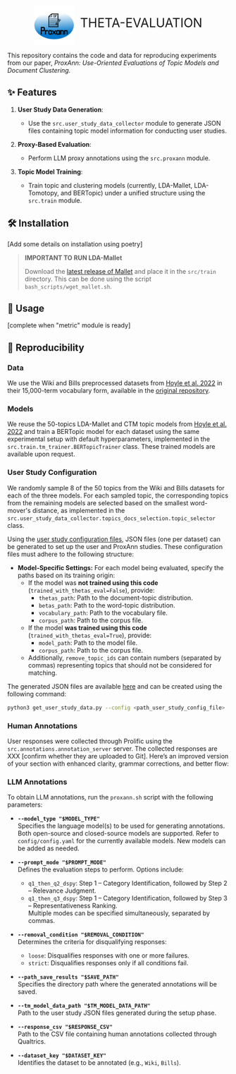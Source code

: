 <!-- markdownlint-disable MD041 -->
<!-- markdownlint-disable MD033 -->
<p align="center">
  <img src="./figures/repo/Proxann8.png" alt="Logo" width="90" height="90" style="vertical-align: middle; margin-right: 10px;">
  <span style="font-size: 2em;">THETA-EVALUATION</span>
</p>
<!-- markdownlint-enable MD033 -->
<!-- markdownlint-disable MD041 -->

This repository contains the code and data for reproducing experiments from our paper, *ProxAnn: Use-Oriented Evaluations of Topic Models and Document Clustering.*

## ✨ Features

1. **User Study Data Generation**:
   - Use the `src.user_study_data_collector` module to generate JSON files containing topic model information for conducting user studies.

2. **Proxy-Based Evaluation**:
   - Perform LLM proxy annotations using the `src.proxann` module.

3. **Topic Model Training**:
   - Train topic and clustering models (currently, LDA-Mallet, LDA-Tomotopy, and BERTopic) under a unified structure using the `src.train` module.

## 🛠️ Installation

[Add some details on installation using poetry]

> **IMPORTANT TO RUN LDA-Mallet**
>
> Download the [latest release of Mallet](https://github.com/mimno/Mallet/releases) and place it in the `src/train` directory. This can be done using the script `bash_scripts/wget_mallet.sh`.

## 🚀 Usage

[complete when "metric" module is ready]

## 🔄 Reproducibility

### Data

We use the Wiki and Bills preprocessed datasets from [Hoyle et al. 2022](https://aclanthology.org/2022.findings-emnlp.390/) in their 15,000-term vocabulary form, available in the [original repository](https://github.com/ahoho/topics).

### Models

We reuse the 50-topics LDA-Mallet and CTM topic models from [Hoyle et al. 2022](https://aclanthology.org/2022.findings-emnlp.390/) and train a BERTopic model for each dataset using the same experimental setup with default hyperparameters, implemented in the `src.train.tm_trainer.BERTopicTrainer` class. These trained models are available upon request.

### User Study Configuration

We randomly sample 8 of the 50 topics from the Wiki and Bills datasets for each of the three models. For each sampled topic, the corresponding topics from the remaining models are selected based on the smallest word-mover's distance, as implemented in the `src.user_study_data_collector.topics_docs_selection.topic_selector` class.

Using the [user study configuration files](config/user_study), JSON files (one per dataset) can be generated to set up the user and ProxAnn studies. These configuration files must adhere to the following structure:

- **Model-Specific Settings:**
  For each model being evaluated, specify the paths based on its training origin:
  - If the model was **not trained using this code** (`trained_with_thetas_eval=False`), provide:
    - `thetas_path`: Path to the document-topic distribution.
    - `betas_path`: Path to the word-topic distribution.
    - `vocabulary_path`: Path to the vocabulary file.
    - `corpus_path`: Path to the corpus file.
  - If the model **was trained using this code** (`trained_with_thetas_eval=True`), provide:
    - `model_path`: Path to the model file.
    - `corpus_path`: Path to the corpus file.
  - Additionally, `remove_topic_ids` can contain numbers (separated by commas) representing topics that should not be considered for matching.

The generated JSON files are available [here](data/json_out) and can be created using the following command:

```bash
python3 get_user_study_data.py --config <path_user_study_config_file>
```

### Human Annotations

User responses were collected through Prolific using the `src.annotations.annotation_server` server. The collected responses are XXX [confirm whether they are uploaded to Git].
Here’s an improved version of your section with enhanced clarity, grammar corrections, and better flow:

### LLM Annotations

To obtain LLM annotations, run the `proxann.sh` script with the following parameters:

- **`--model_type "$MODEL_TYPE"`**  
  Specifies the language model(s) to be used for generating annotations. Both open-source and closed-source models are supported. Refer to `config/config.yaml` for the currently available models. New models can be added as needed.

- **`--prompt_mode "$PROMPT_MODE"`**  
  Defines the evaluation steps to perform. Options include:
  - `q1_then_q2_dspy`: Step 1 – Category Identification, followed by Step 2 – Relevance Judgment.  
  - `q1_then_q3_dspy`: Step 1 – Category Identification, followed by Step 3 – Representativeness Ranking.  
  Multiple modes can be specified simultaneously, separated by commas.

- **`--removal_condition "$REMOVAL_CONDITION"`**  
  Determines the criteria for disqualifying responses:  
  - `loose`: Disqualifies responses with one or more failures.  
  - `strict`: Disqualifies responses only if all conditions fail.

- **`--path_save_results "$SAVE_PATH"`**  
  Specifies the directory path where the generated annotations will be saved.

- **`--tm_model_data_path "$TM_MODEL_DATA_PATH"`**  
  Path to the user study JSON files generated during the setup phase.

- **`--response_csv "$RESPONSE_CSV"`**  
  Path to the CSV file containing human annotations collected through Qualtrics.

- **`--dataset_key "$DATASET_KEY"`**  
  Identifies the dataset to be annotated (e.g., `Wiki`, `Bills`).